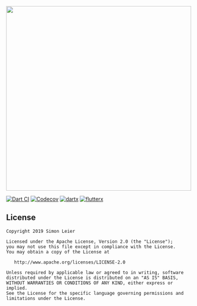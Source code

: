 <img src="https://raw.githubusercontent.com/leisim/dartx/master/.github/logo.svg?sanitize=true" width="500px">

[![Dart CI](https://github.com/leisim/dartx/workflows/Dart%20CI/badge.svg)](https://github.com/leisim/dartx/actions) [![Codecov](https://img.shields.io/codecov/c/github/leisim/dartx.svg)](https://codecov.io/gh/leisim/dartx) [![dartx](https://img.shields.io/pub/v/dartx?label=dartx)](https://pub.dev/packages/dartx) [![flutterx](https://img.shields.io/pub/v/flutterx?label=flutterx)](https://pub.dev/packages/flutterx)

## License
```
Copyright 2019 Simon Leier

Licensed under the Apache License, Version 2.0 (the "License");
you may not use this file except in compliance with the License.
You may obtain a copy of the License at

   http://www.apache.org/licenses/LICENSE-2.0

Unless required by applicable law or agreed to in writing, software
distributed under the License is distributed on an "AS IS" BASIS,
WITHOUT WARRANTIES OR CONDITIONS OF ANY KIND, either express or implied.
See the License for the specific language governing permissions and
limitations under the License.
```